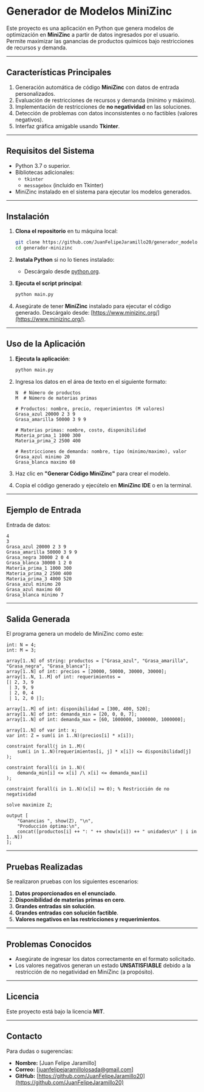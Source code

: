 # Generador de Modelos MiniZinc

Este proyecto es una aplicación en Python que genera modelos de optimización en **MiniZinc** a partir de datos ingresados por el usuario. Permite maximizar las ganancias de productos químicos bajo restricciones de recursos y demanda.

---

## **Características Principales**
1. Generación automática de código **MiniZinc** con datos de entrada personalizados.
2. Evaluación de restricciones de recursos y demanda (mínimo y máximo).
3. Implementación de restricciones de **no negatividad** en las soluciones.
4. Detección de problemas con datos inconsistentes o no factibles (valores negativos).
5. Interfaz gráfica amigable usando **Tkinter**.

---

## **Requisitos del Sistema**
- Python 3.7 o superior.
- Bibliotecas adicionales:
  - `tkinter`
  - `messagebox` (incluido en Tkinter)
- MiniZinc instalado en el sistema para ejecutar los modelos generados.

---

## **Instalación**

1. **Clona el repositorio** en tu máquina local:
   ```bash
   git clone https://github.com/JuanFelipeJaramillo20/generador_modelo_complejidad
   cd generador-minizinc
   ```

2. **Instala Python** si no lo tienes instalado:
   - Descárgalo desde [python.org](https://www.python.org/downloads/).

3. **Ejecuta el script principal**:
   ```bash
   python main.py
   ```

4. Asegúrate de tener **MiniZinc** instalado para ejecutar el código generado. Descárgalo desde:
   [https://www.minizinc.org/](https://www.minizinc.org/).

---

## **Uso de la Aplicación**

1. **Ejecuta la aplicación**:
   ```bash
   python main.py
   ```

2. Ingresa los datos en el área de texto en el siguiente formato:

   ```
   N  # Número de productos
   M  # Número de materias primas

   # Productos: nombre, precio, requerimientos (M valores)
   Grasa_azul 20000 2 3 9
   Grasa_amarilla 50000 3 9 9

   # Materias primas: nombre, costo, disponibilidad
   Materia_prima_1 1000 300
   Materia_prima_2 2500 400

   # Restricciones de demanda: nombre, tipo (minimo/maximo), valor
   Grasa_azul minimo 20
   Grasa_blanca maximo 60
   ```

3. Haz clic en **"Generar Código MiniZinc"** para crear el modelo.

4. Copia el código generado y ejecútelo en **MiniZinc IDE** o en la terminal.

---

## **Ejemplo de Entrada**
Entrada de datos:
```
4
3
Grasa_azul 20000 2 3 9
Grasa_amarilla 50000 3 9 9
Grasa_negra 30000 2 0 4
Grasa_blanca 30000 1 2 0
Materia_prima_1 1000 300
Materia_prima_2 2500 400
Materia_prima_3 4000 520
Grasa_azul minimo 20
Grasa_azul maximo 60
Grasa_blanca minimo 7
```

---

## **Salida Generada**

El programa genera un modelo de MiniZinc como este:

```minizinc
int: N = 4;
int: M = 3;

array[1..N] of string: productos = ["Grasa_azul", "Grasa_amarilla", "Grasa_negra", "Grasa_blanca"];
array[1..N] of int: precios = [20000, 50000, 30000, 30000];
array[1..N, 1..M] of int: requerimientos =
[| 2, 3, 9
 | 3, 9, 9
 | 2, 0, 4
 | 1, 2, 0 |];

array[1..M] of int: disponibilidad = [300, 400, 520];
array[1..N] of int: demanda_min = [20, 0, 0, 7];
array[1..N] of int: demanda_max = [60, 1000000, 1000000, 1000000];

array[1..N] of var int: x;
var int: Z = sum(i in 1..N)(precios[i] * x[i]);

constraint forall(j in 1..M)(
    sum(i in 1..N)(requerimientos[i, j] * x[i]) <= disponibilidad[j]
);

constraint forall(i in 1..N)(
    demanda_min[i] <= x[i] /\ x[i] <= demanda_max[i]
);

constraint forall(i in 1..N)(x[i] >= 0); % Restricción de no negatividad

solve maximize Z;

output [
    "Ganancias ", show(Z), "\n",
    "Producción óptima:\n",
    concat([productos[i] ++ ": " ++ show(x[i]) ++ " unidades\n" | i in 1..N])
];
```

---

## **Pruebas Realizadas**

Se realizaron pruebas con los siguientes escenarios:
1. **Datos proporcionados en el enunciado**.
2. **Disponibilidad de materias primas en cero**.
3. **Grandes entradas sin solución**.
4. **Grandes entradas con solución factible**.
5. **Valores negativos en las restricciones y requerimientos**.

---

## **Problemas Conocidos**
- Asegúrate de ingresar los datos correctamente en el formato solicitado.
- Los valores negativos generan un estado **UNSATISFIABLE** debido a la restricción de no negatividad en MiniZinc (a propósito).

---


## **Licencia**
Este proyecto está bajo la licencia **MIT**.

---

## **Contacto**
Para dudas o sugerencias:
- **Nombre:** [Juan Felipe Jaramillo]
- **Correo:** [juanfelipejaramillolosada@gmail.com]
- **GitHub:** [https://github.com/JuanFelipeJaramillo20](https://github.com/JuanFelipeJaramillo20)
